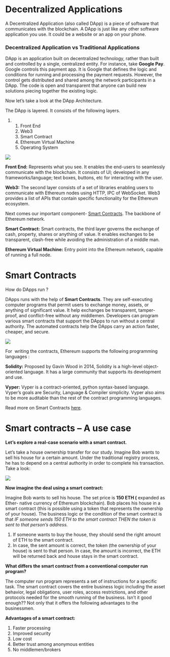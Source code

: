 # Decentralized Applications

A Decentralized Application (also called DApp) is a piece of software that communicates with the blockchain. A DApp is just like any other software application you use. It could be a website or an app on your phone.

### **Decentralized Application vs Traditional Applications**

DApp is an application built on decentralized technology, rather than built and controlled by a single, centralized entity. For instance, take ****Google Pay****. Google controls this payment app. It is Google that defines the logic and conditions for running and processing the payment requests. However, the control gets distributed and shared among the network participants in a DApp. The code is open and transparent that anyone can build new solutions piecing together the existing logic.

Now let’s take a look at the DApp Architecture.

The DApp is layered. It consists of the following layers.

1. 1. Front End
    2. Web3
    3. Smart Contract
    4. Ethereum Virtual Machine
    5. Operating System

![](https://learn.kba.ai/wp-content/uploads/2021/10/Dapp.png)

**Front End:** Represents what you see. It enables the end-users to seamlessly communicate with the blockchain. It consists of UI; developed in any frameworks/language; text boxes, buttons, etc for interacting with the user.

**Web3:** The second layer consists of a set of libraries enabling users to communicate with Ethereum nodes using HTTP, IPC of WebSocket. Web3 provides a list of APIs that contain specific functionality for the Ethereum ecosystem.

Next comes our important component- [Smart Contracts](https://learn.kba.ai/course/blockchain-foundation-program/lessons/smart-contracts/). The backbone of Ethereum network.

**Smart Contract:** Smart contracts, the third layer governs the exchange of cash, property, shares or anything of value. It enables exchanges to be transparent, clash-free while avoiding the administration of a middle man.

**Ethereum Virtual Machine:** Entry point into the Ethereum network, capable of running a full node.

# Smart Contracts

How do DApps run ?

DApps runs with the help of **Smart Contracts**. They are self-executing computer programs that permit users to exchange money, assets, or anything of significant value. It help exchanges be transparent, tamper-proof, and conflict-free without any middlemen. Developers can program various smart contracts that support the DApps to run without a central authority. The automated contracts help the DApps carry an action faster, cheaper, and secure.

![](https://learn.kba.ai/wp-content/uploads/2021/10/sctc.png)

For  writing the contracts, Ethereum supports the following programming languages :

**Solidity:** Proposed by Gavin Wood in 2014, Solidity is a high-level object-oriented language. It has a large community that supports its development and use.

**Vyper:** Vyper is a contract-oriented, python syntax-based language. Vyper’s goals are Security, Language & Compiler simplicity. Vyper also aims to be more auditable than the rest of the contract programming languages.

Read more on Smart Contracts [here](https://ethereum.org/en/smart-contracts/).

# Smart contracts – A use case

**Let’s explore a real-case scenario with a smart contract.**

Let’s take a house ownership transfer for our study. Imagine Bob wants to sell his house for a certain amount. Under the traditional registry process, he has to depend on a central authority in order to complete his transaction. Take a look:

![](https://learn.kba.ai/wp-content/uploads/2021/10/h13-scaled.gif)

****Now imagine the deal using a smart contract:****

Imagine Bob wants to sell his house. The set price is **150 ETH (** expanded as Ether- native currency of Ethereum blockchain). Bob places his house in a smart contract (this is possible using a token that represents the ownership of your house). The business logic or the condition of the smart contract is that _IF someone sends 150 ETH to the smart contract THEN the token is sent to that person’s address._

1. If someone wants to buy the house, they should send the right amount of ETH to the smart contract.
2. In case, the sent amount is correct, the token (the ownership of your house) is sent to that person. In case, the amount is incorrect, the ETH will be returned back and house stays in the smart contract.

****What differs the smart contract from a conventional computer run program?****

The computer run program represents a set of instructions for a specific task. The smart contract covers the entire business logic including the asset behavior, legal obligations, user roles, access restrictions, and other protocols needed for the smooth running of the business. Isn’t it good enough?? Not only that it offers the following advantages to the businessmen.

****Advantages of a smart contract:****

1. Faster processing
2. Improved security
3. Low cost
4. Better trust among anonymous entities
5. No middlemen/brokers